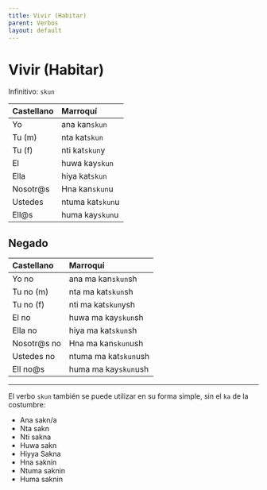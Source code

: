 ```yaml
---
title: Vivir (Habitar)
parent: Verbos
layout: default
---
```


# Vivir (Habitar)
Infinitivo: `skun`

| Castellano | Marroquí      |
|:-----------|:--------------|
| Yo         | ana kan`skun`    |
| Tu (m)     | nta kat`skun`    |
| Tu (f)     | nti kat`skun`y   |
| El         | huwa kay`skun`   |
| Ella       | hiya kat`skun`   |
| Nosotr@s   | Hna kan`skun`u   |
| Ustedes    | ntuma kat`skun`u |
| Ell@s      | huma kay`skun`u  |

## Negado

| Castellano  | Marroquí           |
|:------------|:-------------------|
| Yo no       | ana ma kan`skun`sh    |
| Tu no (m)   | nta ma kat`skun`sh    |
| Tu no (f)   | nti ma kat`skun`ysh   |
| El no       | huwa ma kay`skun`sh   |
| Ella no     | hiya ma kat`skun`sh   |
| Nosotr@s no | Hna ma kan`skun`ush   |
| Ustedes no  | ntuma ma kat`skun`ush |
| Ell no@s    | huma ma kay`skun`ush  |

---

El verbo `skun` también se puede utilizar en su forma simple, sin el `ka` de la costumbre:
- Ana sakn/a
- Nta sakn
- Nti sakna
- Huwa sakn
- Hiyya Sakna
- Hna saknin
- Ntuma saknin
- Huma saknin